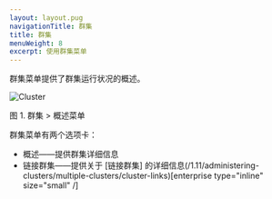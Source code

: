 ```yaml
---
layout: layout.pug
navigationTitle: 群集
title: 群集
menuWeight: 8
excerpt: 使用群集菜单
---
```


群集菜单提供了群集运行状况的概述。

![Cluster](/zh/1.11/img/cluster-ee.png)

图 1. 群集 > 概述菜单

群集菜单有两个选项卡：

- 概述——提供群集详细信息
- 链接群集——提供关于 [链接群集] 的详细信息(/1.11/administering-clusters/multiple-clusters/cluster-links)[enterprise type="inline" size="small" /]

